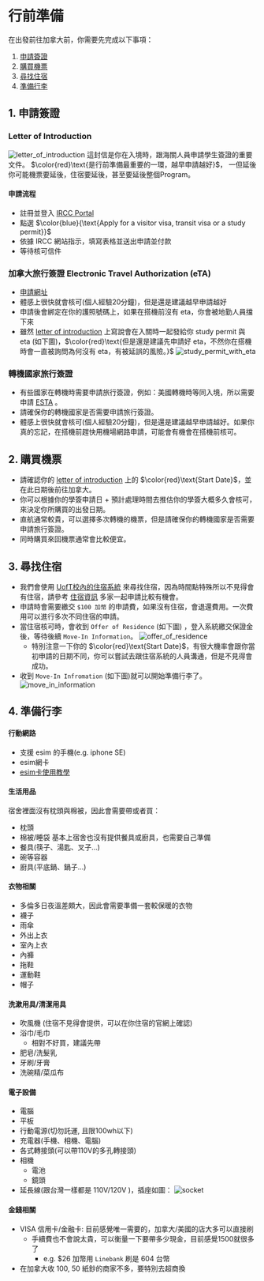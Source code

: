 # 行前準備

在出發前往加拿大前，你需要先完成以下事項：
1. [申請簽證](#1-申請簽證)
2. [購買機票](#2-購買機票)
3. [尋找住宿](#3-尋找住宿)
4. [準備行李](#4-準備行李)


## 1. 申請簽證
### Letter of Introduction
![letter_of_introduction](./assets/letter_of_introduction.png)
這封信是你在入境時，跟海關人員申請學生簽證的重要文件。 $\color{red}\text{是行前準備最重要的一環，越早申請越好}$， 一但延後你可能機票要延後，住宿要延後，甚至要延後整個Program。

#### 申請流程
- 註冊並登入 [IRCC Portal](https://portal-portail.apps.cic.gc.ca/signin?lang=en)
- 點選 $\color{blue}{\text{Apply for a visitor visa, transit visa or a study permit}}$
- 依據 IRCC 網站指示，填寫表格並送出申請並付款
- 等待核可信件

### 加拿大旅行簽證 Electronic Travel Authorization (eTA)
- [申請網址](https://www.canada.ca/en/immigration-refugees-citizenship/services/visit-canada/eta.html)
- 體感上很快就會核可(個人經驗20分鐘)，但是還是建議越早申請越好
- 申請後會綁定在你的護照號碼上，如果在搭機前沒有 eta，你會被地勤人員擋下來
- 雖然 [letter of introduction](#letter-of-introduction) 上寫說會在入關時一起發給你 study permit 與 eta (如下圖)，$\color{red}\text{但是還是建議先申請好 eta，不然你在搭機時會一直被詢問為何沒有 eta，有被延誤的風險。}$
    ![study_permit_with_eta](./assets/study_permit_with_eta.png)

### 轉機國家旅行簽證
- 有些國家在轉機時需要申請旅行簽證，例如：美國轉機時等同入境，所以需要申請 [ESTA](https://esta.cbp.dhs.gov/esta) 。
- 請確保你的轉機國家是否需要申請旅行簽證。
- 體感上很快就會核可(個人經驗20分鐘)，但是還是建議越早申請越好。如果你真的忘記，在搭機前趕快用機場網路申請，可能會有機會在搭機前核可。


## 2. 購買機票
- 請確認你的 [letter of introduction](#letter-of-introduction) 上的 $\color{red}\text{Start Date}$，並在此日期後前往加拿大。
- 你可以根據你的學簽申請日 + 預計處理時間去推估你的學簽大概多久會核可，來決定你所購買的出發日期。
- 直航通常較貴，可以選擇多次轉機的機票，但是請確保你的轉機國家是否需要申請旅行簽證。
- 同時購買來回機票通常會比較便宜。


## 3. 尋找住宿
- 我們會使用 [UofT校內的住宿系統](https://starportal.utoronto.ca/StarRezPortalX/17114769/1/1/Home-StarRez___University?UrlToken=A81613AE) 來尋找住宿，因為時間點特殊所以不見得會有住宿，請參考 [住宿資訊](https://starportal.utoronto.ca/StarRezPortalX/9CD7C4D3/13/120/The_Residences-The_Residences?UrlToken=1D790EA8) 多家一起申請比較有機會。 
- 申請時會需要繳交 `$100 加幣` 的申請費，如果沒有住宿，會退還費用。一次費用可以進行多次不同住宿的申請。
- 當住宿核可時，會收到 `Offer of Residence` (如下圖) ，登入系統繳交保證金後，等待後續 `Move-In Information`。
    ![offer_of_residence](./assets/offer_of_residence.png)
    - 特別注意一下你的 $\color{red}\text{Start Date}$，有很大機率會跟你當初申請的日期不同，你可以嘗試去跟住宿系統的人員溝通，但是不見得會成功。
- 收到 `Move-In Infromation` (如下圖)就可以開始準備行李了。
    ![move_in_information](./assets/movein_info.png)



## 4. 準備行李
#### 行動網路
- 支援 esim 的手機(e.g. iphone SE)
- esim網卡
- [esim卡使用教學](./assets/esim.jpg)

#### 生活用品
宿舍裡面沒有枕頭與棉被，因此會需要帶或者買：
- 枕頭
- 棉被/睡袋
基本上宿舍也沒有提供餐具或廚具，也需要自己準備
- 餐具(筷子、湯匙、叉子...)
- 碗等容器
- 廚具(平底鍋、鍋子...)

#### 衣物相關
- 多倫多日夜溫差頗大，因此會需要準備一套較保暖的衣物
- 襪子
- 雨傘
- 外出上衣
- 室內上衣
- 內褲
- 拖鞋
- 運動鞋
- 帽子

#### 洗漱用具/清潔用具
- 吹風機 (住宿不見得會提供，可以在你住宿的官網上確認)
- 浴巾/毛巾 
    - 相對不好買，建議先帶
- 肥皂/洗髮乳
- 牙刷/牙膏
- 洗碗精/菜瓜布

#### 電子設備
- 電腦
- 平板
- 行動電源(切勿託運, 且限100wh以下)
- 充電器(手機、相機、電腦)
- 各式轉接頭(可以帶110V的多孔轉接頭)
- 相機
    - 電池
    - 鏡頭
- 延長線(跟台灣一樣都是 110V/120V )，插座如圖：
    ![socket](./assets/socket.jpg)


#### 金錢相關
- VISA 信用卡/金融卡: 目前感覺唯一需要的，加拿大/美國的店大多可以直接刷
    - 手續費也不會說太貴，可以衡量一下要帶多少現金，目前感覺1500就很多了
        - e.g. \$26 加幣用 `Linebank` 刷是 604 台幣
- 在加拿大收 100, 50 紙鈔的商家不多，要特別去超商換
